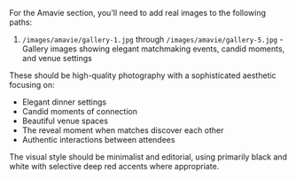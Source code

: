 For the Amavie section, you'll need to add real images to the following paths:

1. `/images/amavie/gallery-1.jpg` through `/images/amavie/gallery-5.jpg` - Gallery images showing elegant matchmaking events, candid moments, and venue settings

These should be high-quality photography with a sophisticated aesthetic focusing on:
- Elegant dinner settings
- Candid moments of connection
- Beautiful venue spaces
- The reveal moment when matches discover each other
- Authentic interactions between attendees

The visual style should be minimalist and editorial, using primarily black and white with selective deep red accents where appropriate.